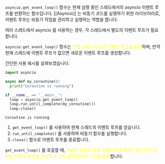 `asyncio.get_event_loop()` 함수는 현재 실행 중인 스레드에서의 asyncio 이벤트 루프를 반환하는 함수입니다. [[Asyncio]] 는 비동기 코드를 실행하기 위한 라이브러리로, 이벤트 루프는 비동기 작업을 관리하고 실행하는 역할을 합니다.

여러 스레드에서 asyncio 를 사용하는 경우, 각 스레드에서 별도의 이벤트 루프가 필요합니다.

`asyncio.get_event_loop()` 함수는 <font color="#ffff00">현재 스레드에 대한 이벤트 루프를 반환</font>하며, 만약 현재 스레드에 이벤트 루프가 없으면 새로운 이벤트 루프를 생성합니다.

간단한 사용 예시를 살펴보겠습니다.

```python
import asyncio

async def my_coroutine():
  print("Coroutine is running")

if __name__ == "__main__":
  loop = asyncio.get_event_loop()
  loop.run_until_complete(my_coroutine())
  loop.close()
```

```
Coroutine is running
```

1. `get_event_loop()` 를 사용하여 현재 스레드의 이벤트 루프를 얻습니다.
2. `run_until_complete()` 를 사용하여 비동기 함수를 실행합니다.
3. `close()` 함수로 이벤트 루프를 종료합니다.

`get_event_loop()` 를 호출할 때, <font color="#ffff00">이벤트 루프가 현재 스레드에 존재하지 않는다면 새로운 이벤트 루프를 생성하고, 이미 존재한다면 그것을 반환</font>합니다.

